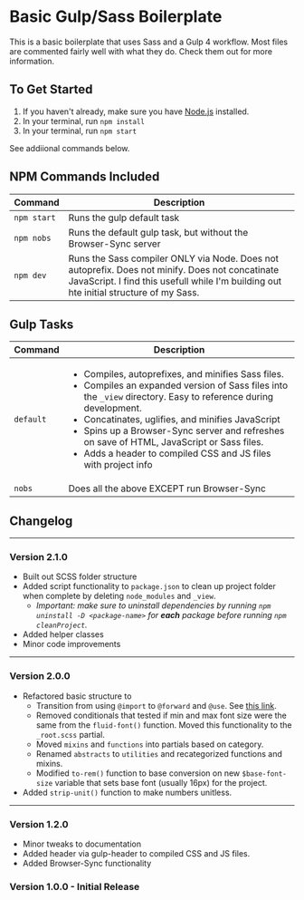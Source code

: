 # Basic Gulp/Sass Boilerplate

This is a basic boilerplate that uses Sass and a Gulp 4 workflow. Most files are commented fairly well with what they do. Check them out for more information.

## To Get Started

1. If you haven't already, make sure you have [Node.js](https://nodejs.org/en/) installed.
2. In your terminal, run `npm install`
3. In your terminal, run `npm start`

See addiional commands below.

## NPM Commands Included

| Command | Description |
| ---- | --- |
| `npm start` | Runs the gulp default task |
| `npm nobs` | Runs the default gulp task, but without the Browser-Sync server |
| `npm dev` | Runs the Sass compiler ONLY via Node.  Does not autoprefix.  Does not minify.  Does not concatinate JavaScript. I find this usefull while I'm building out hte initial structure of my Sass. |

## Gulp Tasks

| Command | Description |
| ---- | --- |
| `default` | <ul><li>Compiles, autoprefixes, and minifies Sass files.</li><li>Compiles an expanded version of Sass files into the `_view` directory.  Easy to reference during development.</li><li>Concatinates, uglifies, and minifies JavaScript</li><li>Spins up a Browser-Sync server and refreshes on save of HTML, JavaScript or Sass files.</li><li>Adds a header to compiled CSS and JS files with project info</li></ul>|
| `nobs` | Does all the above EXCEPT run Browser-Sync |


## Changelog

---
### Version 2.1.0
- Built out SCSS folder structure
- Added script functionality to `package.json` to clean up project folder when complete by deleting `node_modules` and `_view`.
  - *Important: make sure to uninstall dependencies by running `npm uninstall -D <package-name>` for **each** package before running `npm cleanProject`.*
- Added helper classes
- Minor code improvements

---
### Version 2.0.0

- Refactored basic structure to
  - Transition from using `@import` to `@forward` and `@use`. See [this link](https://sass-lang.com/documentation/at-rules/import).
  - Removed conditionals that tested if min and max font size were the same from the `fluid-font()` function. Moved this functionality to the `_root.scss` partial.
  - Moved `mixins` and `functions` into partials based on category.
  - Renamed `abstracts` to `utilities` and recategorized functions and mixins.
  - Modified `to-rem()` function to base conversion on new `$base-font-size` variable that sets base font (usually 16px) for the project.
- Added `strip-unit()` function to make numbers unitless.

---
### Version 1.2.0

- Minor tweaks to documentation
- Added header via gulp-header to compiled CSS and JS files.
- Added Browser-Sync functionality

### Version 1.0.0 - Initial Release
